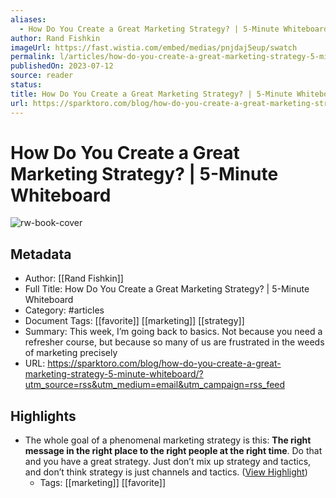 ```yaml
---
aliases:
  - How Do You Create a Great Marketing Strategy? | 5-Minute Whiteboard
author: Rand Fishkin
imageUrl: https://fast.wistia.com/embed/medias/pnjdaj5eup/swatch
permalink: l/articles/how-do-you-create-a-great-marketing-strategy-5-minute-whiteboard
publishedOn: 2023-07-12
source: reader
status: 
title: How Do You Create a Great Marketing Strategy? | 5-Minute Whiteboard
url: https://sparktoro.com/blog/how-do-you-create-a-great-marketing-strategy-5-minute-whiteboard/?utm_source=rss&utm_medium=email&utm_campaign=rss_feed
---
```

# How Do You Create a Great Marketing Strategy? | 5-Minute Whiteboard

![rw-book-cover](https://fast.wistia.com/embed/medias/pnjdaj5eup/swatch)

## Metadata

- Author: [[Rand Fishkin]]
- Full Title: How Do You Create a Great Marketing Strategy? | 5-Minute Whiteboard
- Category: #articles
- Document Tags: [[favorite]] [[marketing]] [[strategy]]
- Summary: This week, I’m going back to basics. Not because you need a refresher course, but because so many of us are frustrated in the weeds of marketing precisely
- URL: https://sparktoro.com/blog/how-do-you-create-a-great-marketing-strategy-5-minute-whiteboard/?utm_source=rss&utm_medium=email&utm_campaign=rss_feed

## Highlights

- The whole goal of a phenomenal marketing strategy is this: **The right message in the right place to the right people at the right time**. Do that and you have a great strategy. Just don’t mix up strategy and tactics, and don’t think strategy is just channels and tactics. ([View Highlight](https://read.readwise.io/read/01h98q5xj80vz8zdvs26s6s0qw))
    - Tags: [[marketing]] [[favorite]]
